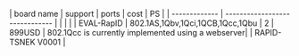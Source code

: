 | board name    | support                          | ports | cost      | PS                                                  |
| ------------- | ------------------------------   |       |           |                                                     |
| EVAL-RapID    | 802.1AS,1Qbv,1Qci,1QCB,1Qcc,1Qbu |   2   |   899USD  |  802.1Qcc is currently implemented using a webserver|
| RAPID-TSNEK V0001 |
  
